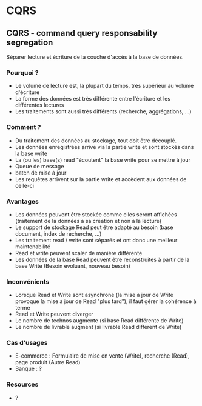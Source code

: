 # CQRS

## CQRS - command query responsability segregation

Séparer lecture et écriture de la couche d'accès à la base de données.

### Pourquoi ?

- Le volume de lecture est, la plupart du temps, très supérieur au volume d'écriture
- La forme des données est très différente entre l'écriture et les différentes lectures
- Les traitements sont aussi très différents (recherche, aggrégations, ...)

### Comment ?

- Du traitement des données au stockage, tout doit être découplé.
- Les données enregistrées arrive via la partie write et sont stockés dans la base write
- La (ou les) base(s) read "écoutent" la base write pour se mettre à jour
 - Queue de message
 - batch de mise à jour
- Les requêtes arrivent sur la partie write et accèdent aux données de celle-ci

### Avantages

- Les données peuvent être stockée comme elles seront affichées (traitement de la données à sa création et non à la lecture)
- Le support de stockage Read peut être adapté au besoin (base document, index de recherche, ...)
- Les traitement read / write sont séparés et ont donc une meilleur maintenabilité
- Read et write peuvent scaler de manière différente
- Les données de la base Read peuvent être reconstruites à partir de la base Write (Besoin évoluant, nouveau besoin)

### Inconvénients

- Lorsque Read et Write sont asynchrone (la mise à jour de Write provoque la mise à jour de Read "plus tard"), il faut gérer la 
cohérence à terme
- Read et Write peuvent diverger
- Le nombre de technos augmente (si base Read différente de Write)
- Le nombre de livrable augment (si livrable Read différent de Write)

### Cas d'usages

- E-commerce : Formulaire de mise en vente (Write), recherche (Read), page produit (Autre Read)
- Banque : ?

### Resources

- ?
